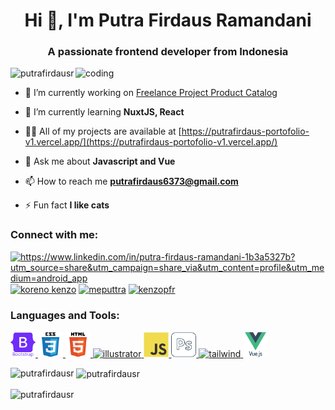 <h1 align="center">Hi 👋, I'm Putra Firdaus Ramandani</h1>
<h3 align="center">A passionate frontend developer from Indonesia</h3>
<img align="right" alt="coding" width="400" src="https://giffiles.alphacoders.com/195/195303.gif">

<p align="left"> <img src="https://komarev.com/ghpvc/?username=putrafirdausr&label=Profile%20views&color=0e75b6&style=flat" alt="putrafirdausr" /> </p>

- 🔭 I’m currently working on [Freelance Project Product Catalog](https://omabling.vercel.app/)

- 🌱 I’m currently learning **NuxtJS, React**

- 👨‍💻 All of my projects are available at [https://putrafirdaus-portofolio-v1.vercel.app/](https://putrafirdaus-portofolio-v1.vercel.app/)

- 💬 Ask me about **Javascript and Vue**

- 📫 How to reach me **putrafirdaus6373@gmail.com**

- ⚡ Fun fact **I like cats**

<h3 align="left">Connect with me:</h3>
<p align="left">
<a href="https://linkedin.com/in/https://www.linkedin.com/in/putra-firdaus-ramandani-1b3a5327b?utm_source=share&utm_campaign=share_via&utm_content=profile&utm_medium=android_app" target="blank"><img align="center" src="https://raw.githubusercontent.com/rahuldkjain/github-profile-readme-generator/master/src/images/icons/Social/linked-in-alt.svg" alt="https://www.linkedin.com/in/putra-firdaus-ramandani-1b3a5327b?utm_source=share&utm_campaign=share_via&utm_content=profile&utm_medium=android_app" height="30" width="40" /></a>
<a href="https://fb.com/koreno kenzo" target="blank"><img align="center" src="https://raw.githubusercontent.com/rahuldkjain/github-profile-readme-generator/master/src/images/icons/Social/facebook.svg" alt="koreno kenzo" height="30" width="40" /></a>
<a href="https://instagram.com/meputtra" target="blank"><img align="center" src="https://raw.githubusercontent.com/rahuldkjain/github-profile-readme-generator/master/src/images/icons/Social/instagram.svg" alt="meputtra" height="30" width="40" /></a>
<a href="https://discord.gg/kenzopfr" target="blank"><img align="center" src="https://raw.githubusercontent.com/rahuldkjain/github-profile-readme-generator/master/src/images/icons/Social/discord.svg" alt="kenzopfr" height="30" width="40" /></a>
</p>

<h3 align="left">Languages and Tools:</h3>
<p align="left"> <a href="https://getbootstrap.com" target="_blank" rel="noreferrer"> <img src="https://raw.githubusercontent.com/devicons/devicon/master/icons/bootstrap/bootstrap-plain-wordmark.svg" alt="bootstrap" width="40" height="40"/> </a> <a href="https://www.w3schools.com/css/" target="_blank" rel="noreferrer"> <img src="https://raw.githubusercontent.com/devicons/devicon/master/icons/css3/css3-original-wordmark.svg" alt="css3" width="40" height="40"/> </a> <a href="https://www.w3.org/html/" target="_blank" rel="noreferrer"> <img src="https://raw.githubusercontent.com/devicons/devicon/master/icons/html5/html5-original-wordmark.svg" alt="html5" width="40" height="40"/> </a> <a href="https://www.adobe.com/in/products/illustrator.html" target="_blank" rel="noreferrer"> <img src="https://www.vectorlogo.zone/logos/adobe_illustrator/adobe_illustrator-icon.svg" alt="illustrator" width="40" height="40"/> </a> <a href="https://developer.mozilla.org/en-US/docs/Web/JavaScript" target="_blank" rel="noreferrer"> <img src="https://raw.githubusercontent.com/devicons/devicon/master/icons/javascript/javascript-original.svg" alt="javascript" width="40" height="40"/> </a> <a href="https://www.photoshop.com/en" target="_blank" rel="noreferrer"> <img src="https://raw.githubusercontent.com/devicons/devicon/master/icons/photoshop/photoshop-line.svg" alt="photoshop" width="40" height="40"/> </a> <a href="https://tailwindcss.com/" target="_blank" rel="noreferrer"> <img src="https://www.vectorlogo.zone/logos/tailwindcss/tailwindcss-icon.svg" alt="tailwind" width="40" height="40"/> </a> <a href="https://vuejs.org/" target="_blank" rel="noreferrer"> <img src="https://raw.githubusercontent.com/devicons/devicon/master/icons/vuejs/vuejs-original-wordmark.svg" alt="vuejs" width="40" height="40"/> </a> </p>

<p><img align="left" src="https://github-readme-stats.vercel.app/api/top-langs?username=putrafirdausr&show_icons=true&locale=en&layout=compact" alt="putrafirdausr" /></p>

<p>&nbsp;<img align="center" src="https://github-readme-stats.vercel.app/api?username=putrafirdausr&show_icons=true&locale=en" alt="putrafirdausr" /></p>

<p><img align="center" src="https://github-readme-streak-stats.herokuapp.com/?user=putrafirdausr&" alt="putrafirdausr" /></p>
